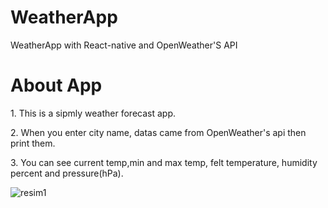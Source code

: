 # WeatherApp
 WeatherApp with React-native and OpenWeather'S  API<p>
 <h1>About App</h1><p>
 1. This is a sipmly weather forecast app.<p>
 2. When you enter city name, datas came from OpenWeather's api then print them.<p>
 3. You can see current temp,min and max temp, felt temperature, humidity percent and pressure(hPa).<p>
 
  ![resim1](https://user-images.githubusercontent.com/104012238/209712410-43bab8d2-c209-4396-8a1b-2a73df9d9d01.png)
 
